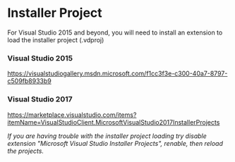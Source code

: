 # Installer Project 

For Visual Studio 2015 and beyond, you will need to install an extension to load the installer project (.vdproj) 

### Visual Studio 2015
https://visualstudiogallery.msdn.microsoft.com/f1cc3f3e-c300-40a7-8797-c509fb8933b9

### Visual Studio 2017
https://marketplace.visualstudio.com/items?itemName=VisualStudioClient.MicrosoftVisualStudio2017InstallerProjects


_If you are having trouble with the installer project loading try disable extension "Microsoft Visual Studio Installer Projects", renable, then reload the projects._
